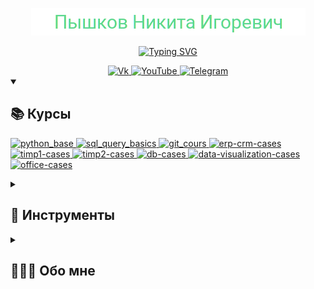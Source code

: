 <p align="center">
  <a href="https://github.com/pyshkovni">
    <img src="./img/Name.png" alt="Пышков Никита Игоревич" /></a>
</p>
<!-- 5ed891 -->

<p align="center">
  <a href="https://git.io/typing-svg"><img src="https://readme-typing-svg.demolab.com?font=Roboto&pause=1000&color=5ED891&center=true&vCenter=true&width=435&lines=%D0%9F%D1%80%D0%BE%D1%84%D0%B8%D0%BB%D1%8C+%D0%BF%D1%80%D0%B5%D0%BF%D0%BE%D0%B4%D0%B0%D0%B2%D0%B0%D1%82%D0%B5%D0%BB%D1%8F+%D0%A0%D0%90%D0%9D%D0%A5%D0%B8%D0%93%D0%A1" alt="Typing SVG" /></a>
</p>

<!-- Social icons section -->
<div id="socials" align="center">
  <a href="https://vk.com/pyshkovni">
    <img src="https://img.shields.io/badge/Vk-5ed891?style=for-the-badge&logo=vk&logoColor=white" alt="Vk"/>
  </a>
  <a href="https://www.youtube.com/channel/UCFl8u5LGFv0UqhfP5whEoVA">
    <img src="https://img.shields.io/badge/YouTube-5ed891?style=for-the-badge&logo=youtube&logoColor=white" alt="YouTube"/>
  </a>
  <a href="https://t.me/pyshkovni">
    <img src="https://img.shields.io/badge/Telegram-5ed891?style=for-the-badge&logo=telegram&logoColor=white" alt="Telegram"/>
  </a>
</div>

<details open> 
  <summary><h2>📚 Курсы</h2></summary>
  <p align="left">
    <a href="https://pyshkovni.github.io/python-base-course/"><img width="278" src="https://denvercoder1-github-readme-stats.vercel.app/api/pin/?username=pyshkovni&repo=python-base-course&theme=react&bg_color=1F222E&title_color=5ed891&hide_border=true&icon_color=5ed891&show_icons=false&show_description=false" alt="python_base">
    </a>
    <a href="https://pyshkovni.github.io/sql-query-basics/"><img width="278" src="https://denvercoder1-github-readme-stats.vercel.app/api/pin/?username=pyshkovni&repo=sql-query-basics&theme=react&bg_color=1F222E&title_color=5ed891&hide_border=true&icon_color=5ed891&show_icons=false&show_description=false"alt="sql_query_basics">
    </a>
    <a href="https://github.com/pyshkovni/git-course"><img width="278" src="https://denvercoder1-github-readme-stats.vercel.app/api/pin/?username=pyshkovni&repo=git-course&theme=react&bg_color=1F222E&title_color=5ed891&hide_border=true&icon_color=5ed891&show_icons=false&show_description=true" alt="git_cours">
    </a>
    <a href="https://github.com/pyshkovni/economic-information-systems"><img width="278" src="https://denvercoder1-github-readme-stats.vercel.app/api/pin/?username=pyshkovni&repo=economic-information-systems&theme=react&bg_color=1F222E&title_color=5ed891&hide_border=true&icon_color=5ed891&show_icons=false&show_description=false" alt="erp-crm-cases">
    </a>
    <a href="https://github.com/pyshkovni/programming-technologies-and-methods-1
"><img width="278" src="https://denvercoder1-github-readme-stats.vercel.app/api/pin/?username=pyshkovni&repo=programming-technologies-and-methods-1&theme=react&bg_color=1F222E&title_color=5ed891&hide_border=true&icon_color=5ed891&show_icons=false&show_description=true" alt="timp1-cases">
    </a>
    <a href="https://github.com/pyshkovni/programming-technologies-and-methods-2
"><img width="278" src="https://denvercoder1-github-readme-stats.vercel.app/api/pin/?username=pyshkovni&repo=programming-technologies-and-methods-2&theme=react&bg_color=1F222E&title_color=5ed891&hide_border=true&icon_color=5ed891&show_icons=false&show_description=true" alt="timp2-cases">
    </a>
    <a href="https://github.com/pyshkovni/databases-information-support
"><img width="278" src="https://denvercoder1-github-readme-stats.vercel.app/api/pin/?username=pyshkovni&repo=databases-information-support&theme=react&bg_color=1F222E&title_color=5ed891&hide_border=true&icon_color=5ed891&show_icons=false&show_description=true" alt="db-cases">
    </a>
    <a href="https://github.com/pyshkovni/data-analysis-and-visualization
"><img width="278" src="https://denvercoder1-github-readme-stats.vercel.app/api/pin/?username=pyshkovni&repo=data-analysis-and-visualization&theme=react&bg_color=1F222E&title_color=5ed891&hide_border=true&icon_color=5ed891&show_icons=false&show_description=false" alt="data-visualization-cases">
    </a>
    <a href="https://github.com/pyshkovni/economic-informatics"><img width="278" src="https://denvercoder1-github-readme-stats.vercel.app/api/pin/?username=pyshkovni&repo=economic-informatics&theme=react&bg_color=1F222E&title_color=5ed891&hide_border=true&icon_color=5ed891&show_icons=false&show_description=false" alt="office-cases">
    </a>

</details>

<details> 
  <summary><h2>📐 Инструменты</h2></summary>
  <img src="https://cdn.jsdelivr.net/gh/devicons/devicon/icons/python/python-original.svg" title="python" width="40" height="40"/>&nbsp;
  <img src="https://cdn.jsdelivr.net/gh/devicons/devicon/icons/jupyter/jupyter-original.svg" title="jupyter" width="40" height="40"/>&nbsp;
  <img src="https://cdn.jsdelivr.net/gh/devicons/devicon/icons/anaconda/anaconda-original.svg" title="anaconda" width="40" height="40"/>&nbsp;
  <img src="img/aiogram_emb.png" title="aiogram" width="40" height="40"/>&nbsp;
  <img src="https://cdn.jsdelivr.net/gh/devicons/devicon/icons/git/git-original.svg" title="git" width="40" height="40"/>&nbsp;
  <img src="https://cdn.jsdelivr.net/gh/devicons/devicon/icons/postgresql/postgresql-original.svg" title="sql" width="40" height="40"/>&nbsp;
  <img src="img/excel_emb.png" title="excel" width="40" height="40"/>&nbsp;
  <img src="img/datalens_emb.png" title="datalens" width="40" height="40"/>&nbsp;
  <img src="img/erp_emb.png" title="1C: Enterprise" width="40" height="40"/>&nbsp;
  <img src="https://cdn.jsdelivr.net/gh/devicons/devicon/icons/linux/linux-original.svg" title="linux" width="40" height="40"/>&nbsp;
  <img src="img/yandex_cloud_emb.png" title="yandex cloud" width="40" height="40"/>&nbsp;
</details>

<details> 
  <summary><h2>👨🏻‍🦱 Обо мне</h2></summary>

  * Старший преподаватель кафедры
  * Преподаю университетские дисциплины:
    * программирование,
    * информатика,
    * анализ и визуализация данных.
  * Веду научную работу по направлениям:
    * управление в образовании,
    * инновационные способности фирмы,
    * бизнес-процессы: методология построения и модели оптимизации.
  * Представляю Yandex Cloud в РАНХиГС

</details>